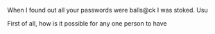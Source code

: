 When I found out all your passwords were balls@ck I was stoked. Usu 

First of all, how is it possible for any one person to have 